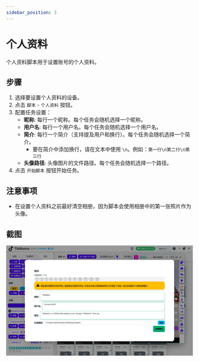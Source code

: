 ```yaml
---
sidebar_position: 3
---
```


# 个人资料

个人资料脚本用于设置账号的个人资料。

## 步骤

1. 选择要设置个人资料的设备。
2. 点击 `脚本` - `个人资料` 按钮。
3. 配置任务设置：
    - **昵称**: 每行一个昵称。每个任务会随机选择一个昵称。
    - **用户名**: 每行一个用户名。每个任务会随机选择一个用户名。
    - **简介**: 每行一个简介（支持提及用户和换行）。每个任务会随机选择一个简介。
      - 要在简介中添加换行，请在文本中使用 `\n`。例如：`第一行\n第二行\n第三行`
    - **头像路径**: 头像图片的文件路径。每个任务会随机选择一个路径。
4. 点击 `开始脚本` 按钮开始任务。

## 注意事项

- 在设置个人资料之前最好清空相册，因为脚本会使用相册中的第一张照片作为头像。

## 截图

![个人资料](../img/profile.webp)
